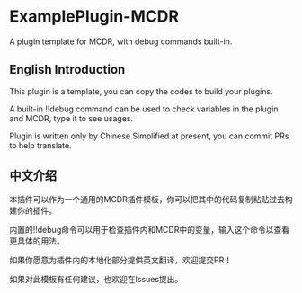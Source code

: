# ExamplePlugin-MCDR
A plugin template for MCDR, with debug commands built-in.

## English Introduction
This plugin is a template, you can copy the codes to build your plugins.

A built-in !!debug command can be used to check variables in the plugin and MCDR, type it to see usages.

Plugin is written only by Chinese Simplified at present, you can commit PRs to help translate.

## 中文介绍
本插件可以作为一个通用的MCDR插件模板，你可以把其中的代码复制粘贴过去构建你的插件。

内置的!!debug命令可以用于检查插件内和MCDR中的变量，输入这个命令以查看更具体的用法。

如果你愿意为插件内的本地化部分提供英文翻译，欢迎提交PR！

如果对此模板有任何建议，也欢迎在Issues提出。
